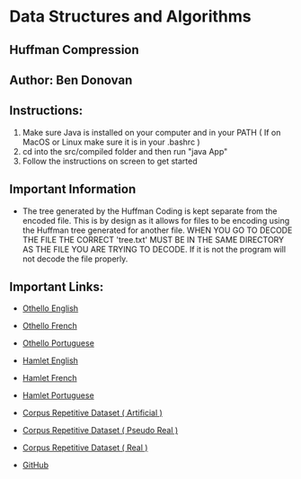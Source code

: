 # Data Structures and Algorithms

## Huffman Compression

## Author: Ben Donovan

## Instructions:

1.  Make sure Java is installed on your computer and in your PATH ( If on MacOS or Linux make sure it is in your .bashrc )
2.  cd into the src/compiled folder and then run "java App"
3.  Follow the instructions on screen to get started

## Important Information

*   The tree generated by the Huffman Coding is kept separate from the encoded file. This is by design as it allows for files to be encoding using the Huffman tree generated for another file. WHEN YOU GO TO DECODE THE FILE THE CORRECT 'tree.txt' MUST BE IN THE SAME DIRECTORY AS THE FILE YOU ARE TRYING TO DECODE. If it is not the program will not decode the file properly.

## Important Links:

*   [Othello English](http://www.gutenberg.org/cache/epub/2267/pg2267.txt)
*   [Othello French](https://www.gutenberg.org/files/18179/18179-8.txt)
*   [Othello Portuguese](https://www.gutenberg.org/files/28526/28526-8.txt)

*   [Hamlet English](http://www.gutenberg.org/cache/epub/2265/pg2265.txt)
*   [Hamlet French](http://www.gutenberg.org/cache/epub/15032/pg15032.txt)
*   [Hamlet Portuguese](http://www.gutenberg.org/cache/epub/25667/pg25667.txt)

*   [Corpus Repetitive Dataset ( Artificial )](http://pizzachili.dcc.uchile.cl/repcorpus/artificial/fib41.7z)
*   [Corpus Repetitive Dataset ( Pseudo Real )](http://pizzachili.dcc.uchile.cl/repcorpus/pseudo-real/dblp.xml.00001.1.7z)
*   [Corpus Repetitive Dataset ( Real )](http://pizzachili.dcc.uchile.cl/repcorpus/real/world_leaders.7z)

*   [GitHub](https://github.com/BenDonovan2002/DSAHuffman)
